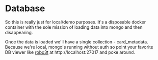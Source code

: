 # Database

So this is really just for local/demo purposes. It's a disposable docker container with the sole mission of loading data into mongo and then disappearing.

Once the data is loaded we'll have a single collection - card_metadata. Because we're local, mongo's running without auth so point your favorite DB viewer like [robo3t](https://robomongo.org/) at http://localhost:27017 and poke around.
